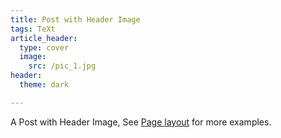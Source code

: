 ```yaml
---
title: Post with Header Image
tags: TeXt
article_header:
  type: cover
  image:
    src: /pic_1.jpg
header:
  theme: dark

---
```


A Post with Header Image, See [Page layout](https://tianqi.name/jekyll-TeXt-theme/samples.html#page-layout) for more examples.

<!--more-->
